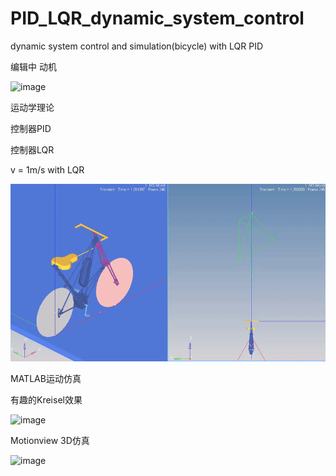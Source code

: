 # PID_LQR_dynamic_system_control
 dynamic system control and simulation(bicycle) with LQR PID 

编辑中
动机

![image](https://github.com/Zacki-git/PID_LQR_dynamic_system_control/blob/master/fahrt_ba.gif)

运动学理论


控制器PID


控制器LQR

v = 1m/s with LQR

![image](https://github.com/Zacki-git/PID_LQR_dynamic_system_control/blob/master/LQR_1m_s.gif)


MATLAB运动仿真




有趣的Kreisel效果

![image](https://github.com/Zacki-git/PID_LQR_dynamic_system_control/blob/master/Kreisel_effect.gif)


Motionview 3D仿真


![image](https://github.com/Zacki-git/PID_LQR_dynamic_system_control/blob/master/last%20movie.gif)

